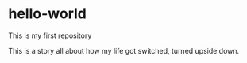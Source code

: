 # hello-world
This is my first repository

This is a story all about how my life got switched, turned upside down.

